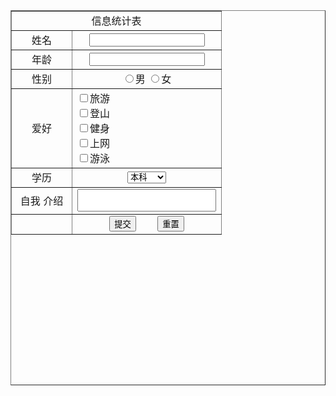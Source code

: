 <!DOCTYPE html>
<html lang="en">

<head>
	<!-- 这里是对开头的相关定义 -->
    <meta charset="UTF-8">
	<!-- 告诉浏览器用什么格式进行编码 -->
    <meta http-equiv="X-UA-Compatible" content="IE=edge">
	<!-- 无需考虑网页是否兼容IE8浏览器，只要确保网页在edge下的表现就可以了 -->
    <meta name="viewport" content="width=device-width, initial-scale=1.0">
	<!-- width - viewport的宽度 height - viewport的高度，initial-scale - 初始的缩放比例-->
    <title>Document</title>
	<!-- Document 对象使我们可以从脚本（JavaScript）中对 HTML 页面中的所有元素进行访问。 -->
</head>

<body>
    <table align="center" border="1" height="600px" width="325px" cellspacing="0">
		<!-- align属性规定单元格中内容的水平对齐方式。 -->
		<!-- border设置边框 -->
		<!-- cellspacing单元格之间的间隙 px为像素 -->
        <tr align="center">
            <td width="80" colspan="8">信息统计表</td>
		<!-- colspan="8" 指示浏览器横跨到列组的第8列。 -->
        </tr>
        <tr align="center">
            <td width="80">姓名</td>
            <td width="80" colspan="6">
                <input type="text">
				<!-- 可以在其中输入文档 -->
            </td>
        </tr>
        <tr align="center">
            <td width="80">年龄</td>
            <td width="80" colspan="6">
                <input type="text">
            </td>
        </tr>
        <tr align="center">
            <td width="80">性别</td>
            <td width="80" colspan="6">
                <label><input type="radio" name="sex" value="男">男</label>
                <label><input type="radio" name="sex" value="女">女</label>
            </td>
        </tr>
        <tr align="center">
            <td width="60">爱好</td>
			   <td align="left" width="60" colspan="6">
                <label><input type="checkbox" name="like" value="0">旅游<br /></label>
                <label><input type="checkbox" name="like" value="0">登山<br /></label>
                <label><input type="checkbox" name="like" value="0">健身<br /></label>
                <label><input type="checkbox" name="like" value="0">上网<br /></label>
                <label><input type="checkbox" name="like" value="0">游泳<br /></label>
            </td>
        </tr>
        <tr align="center">
            <td width="80">学历</td>
            <td width="80" colspan="6">
                <select>
                    <option value="">本科</option>
                    <option value="">专科</option>
                    <option value="">研究生</option>
                </select>
            </td>
        </tr>
        <tr align="center">
            <td width="80">自我 介绍</td>
            <td width="80" colspan="6">
                <textarea name="textarea" cols="25" rows="2" style="resize:none;"></textarea>
            </td>
        </tr>
        <tr align="center">
            <td width="80"></td>
            <td width="80" colspan="6">
                <input type="submit" value="提交">
                &nbsp;&nbsp;&nbsp;&nbsp;&nbsp;&nbsp;
				<!-- 不换行空格 -->
                <input type="reset" value="重置">
            </td>
        </tr>
    </table>
</body>

</html>